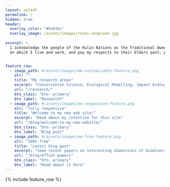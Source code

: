 ```yaml
---
layout: splash
permalink: /
hidden: true
header:
  overlay_color: "#5e616c"
  overlay_image: /assets/images/rocks-unsplash.jpg
 
excerpt: >
  I acknowledge the people of the Kulin Nations as the Traditional Owners of the land
  on which I live and work, and pay my respects to their Elders past, present and future.


feature_row:
  - image_path: #/assets/images/mm-customizable-feature.png
    alt: ""
    title: "My resaerch areas"
    excerpt: "Conservation Science, Ecological Modelling, Impact Evaluation, Conservation Policy"
    url: "/research/"
    btn_class: "btn--primary"
    btn_label: "Researcht"
  - image_path: #/assets/images/mm-responsive-feature.png
    alt: "fully responsive"
    title: "Welcome to my new web site!"
    excerpt: "Read about my intention for this site"
    url: "/blog/welcome-to-my-new-website/"
    btn_class: "btn--primary"
    btn_label: "Blog post"
  - image_path: #/assets/images/mm-free-feature.png
    alt: "100% free"
    title: "Latest blog post"
    excerpt: "Some recent papers on interesting dimensions of biodiversity offsetting"
    url: "/blog/offset-papers"
    btn_class: "btn--primary"
    btn_label: "Read about it here"      
---
```


{% include feature_row %}

